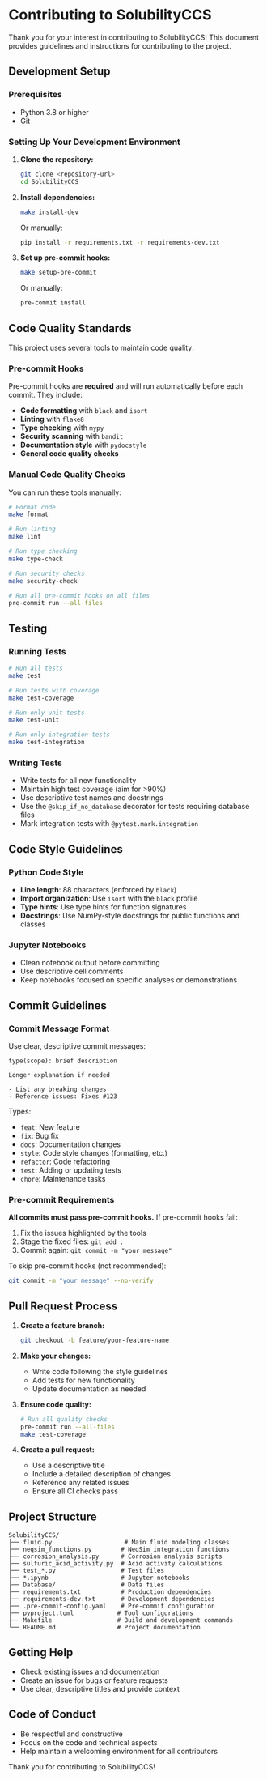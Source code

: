 # Contributing to SolubilityCCS

Thank you for your interest in contributing to SolubilityCCS! This document provides guidelines and instructions for contributing to the project.

## Development Setup

### Prerequisites

- Python 3.8 or higher
- Git

### Setting Up Your Development Environment

1. **Clone the repository:**
   ```bash
   git clone <repository-url>
   cd SolubilityCCS
   ```

2. **Install dependencies:**
   ```bash
   make install-dev
   ```

   Or manually:
   ```bash
   pip install -r requirements.txt -r requirements-dev.txt
   ```

3. **Set up pre-commit hooks:**
   ```bash
   make setup-pre-commit
   ```

   Or manually:
   ```bash
   pre-commit install
   ```

## Code Quality Standards

This project uses several tools to maintain code quality:

### Pre-commit Hooks

Pre-commit hooks are **required** and will run automatically before each commit. They include:

- **Code formatting** with `black` and `isort`
- **Linting** with `flake8`
- **Type checking** with `mypy`
- **Security scanning** with `bandit`
- **Documentation style** with `pydocstyle`
- **General code quality checks**

### Manual Code Quality Checks

You can run these tools manually:

```bash
# Format code
make format

# Run linting
make lint

# Run type checking
make type-check

# Run security checks
make security-check

# Run all pre-commit hooks on all files
pre-commit run --all-files
```

## Testing

### Running Tests

```bash
# Run all tests
make test

# Run tests with coverage
make test-coverage

# Run only unit tests
make test-unit

# Run only integration tests
make test-integration
```

### Writing Tests

- Write tests for all new functionality
- Maintain high test coverage (aim for >90%)
- Use descriptive test names and docstrings
- Use the `@skip_if_no_database` decorator for tests requiring database files
- Mark integration tests with `@pytest.mark.integration`

## Code Style Guidelines

### Python Code Style

- **Line length**: 88 characters (enforced by `black`)
- **Import organization**: Use `isort` with the `black` profile
- **Type hints**: Use type hints for function signatures
- **Docstrings**: Use NumPy-style docstrings for public functions and classes

### Jupyter Notebooks

- Clean notebook output before committing
- Use descriptive cell comments
- Keep notebooks focused on specific analyses or demonstrations

## Commit Guidelines

### Commit Message Format

Use clear, descriptive commit messages:

```
type(scope): brief description

Longer explanation if needed

- List any breaking changes
- Reference issues: Fixes #123
```

Types:
- `feat`: New feature
- `fix`: Bug fix
- `docs`: Documentation changes
- `style`: Code style changes (formatting, etc.)
- `refactor`: Code refactoring
- `test`: Adding or updating tests
- `chore`: Maintenance tasks

### Pre-commit Requirements

**All commits must pass pre-commit hooks.** If pre-commit hooks fail:

1. Fix the issues highlighted by the tools
2. Stage the fixed files: `git add .`
3. Commit again: `git commit -m "your message"`

To skip pre-commit hooks (not recommended):
```bash
git commit -m "your message" --no-verify
```

## Pull Request Process

1. **Create a feature branch:**
   ```bash
   git checkout -b feature/your-feature-name
   ```

2. **Make your changes:**
   - Write code following the style guidelines
   - Add tests for new functionality
   - Update documentation as needed

3. **Ensure code quality:**
   ```bash
   # Run all quality checks
   pre-commit run --all-files
   make test-coverage
   ```

4. **Create a pull request:**
   - Use a descriptive title
   - Include a detailed description of changes
   - Reference any related issues
   - Ensure all CI checks pass

## Project Structure

```
SolubilityCCS/
├── fluid.py                    # Main fluid modeling classes
├── neqsim_functions.py        # NeqSim integration functions
├── corrosion_analysis.py      # Corrosion analysis scripts
├── sulfuric_acid_activity.py  # Acid activity calculations
├── test_*.py                  # Test files
├── *.ipynb                    # Jupyter notebooks
├── Database/                  # Data files
├── requirements.txt           # Production dependencies
├── requirements-dev.txt       # Development dependencies
├── .pre-commit-config.yaml    # Pre-commit configuration
├── pyproject.toml            # Tool configurations
├── Makefile                  # Build and development commands
└── README.md                 # Project documentation
```

## Getting Help

- Check existing issues and documentation
- Create an issue for bugs or feature requests
- Use clear, descriptive titles and provide context

## Code of Conduct

- Be respectful and constructive
- Focus on the code and technical aspects
- Help maintain a welcoming environment for all contributors

Thank you for contributing to SolubilityCCS!
